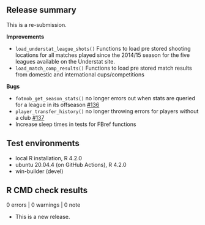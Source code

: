 ## Release summary

This is a re-submission.

**Improvements**

* `load_understat_league_shots()` Functions to load pre stored shooting locations for all matches played since the 2014/15 season for the five leagues available on the Understat site.
* `load_match_comp_results()` Functions to load pre stored match results from domestic and international cups/competitions

**Bugs**

* `fotmob_get_season_stats()` no longer errors out when stats are queried for a league in its offseason [#136](https://github.com/JaseZiv/worldfootballR/issues/136)
* `player_transfer_history()` no longer throwing errors for players without a club [#137](https://github.com/JaseZiv/worldfootballR/issues/137)
* Increase sleep times in tests for FBref functions


## Test environments
* local R installation, R 4.2.0
* ubuntu 20.04.4 (on GitHub Actions), R 4.2.0
* win-builder (devel)

## R CMD check results

0 errors | 0 warnings | 0 note

* This is a new release.
